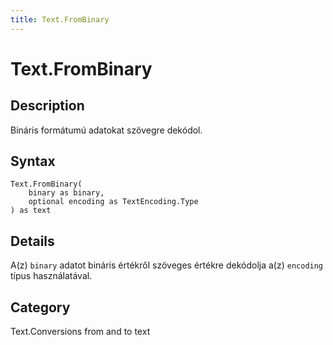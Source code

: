 ```yaml
---
title: Text.FromBinary
---
```


# Text.FromBinary


## Description

Bináris formátumú adatokat szövegre dekódol.


## Syntax

```powerquery
Text.FromBinary(
    binary as binary,
    optional encoding as TextEncoding.Type
) as text
```


## Details

A(z) <code>binary</code> adatot bináris értékről szöveges értékre dekódolja a(z) <code>encoding</code> típus használatával.



## Category
Text.Conversions from and to text
